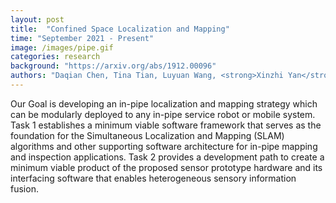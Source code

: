 ```yaml
---
layout: post
title:  "Confined Space Localization and Mapping"
time: "September 2021 - Present"
image: /images/pipe.gif
categories: research
background: "https://arxiv.org/abs/1912.00096"
authors: "Daqian Chen, Tina Tian, Luyuan Wang, <strong>Xinzhi Yan</strong>"
---
```

Our Goal is developing an in-pipe localization and mapping strategy which can be modularly deployed to any in-pipe service robot or mobile system. Task 1 establishes a minimum viable software framework that serves as the foundation for the Simultaneous Localization and Mapping (SLAM) algorithms and other supporting software architecture for in-pipe mapping and inspection applications. Task 2 provides a development path to create a minimum viable product of the proposed sensor prototype hardware and its interfacing software that enables heterogeneous sensory information fusion.


